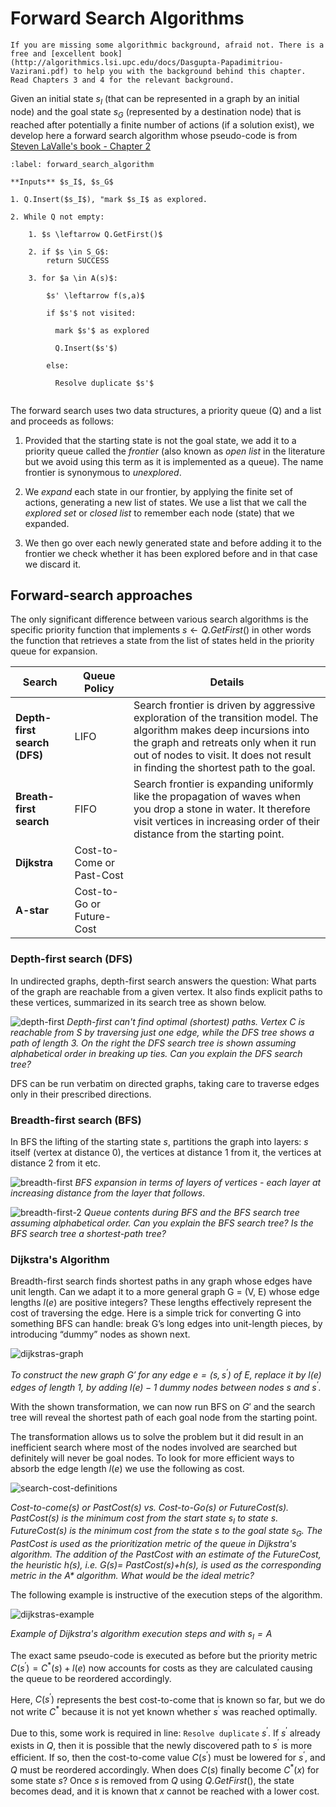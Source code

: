 # Forward Search Algorithms

```{note}
If you are missing some algorithmic background, afraid not. There is a free and [excellent book](http://algorithmics.lsi.upc.edu/docs/Dasgupta-Papadimitriou-Vazirani.pdf) to help you with the background behind this chapter. Read Chapters 3 and 4 for the relevant background. 
```

Given an initial state $s_I$ (that can be represented in a graph by an initial node) and the goal state $s_G$ (represented by a destination node) that is reached after potentially a finite number of actions (if a solution exist), we develop here a forward search algorithm whose pseudo-code is from [Steven LaValle's book - Chapter 2](http://planning.cs.uiuc.edu/)

```{prf:algorithm} Forward Search
:label: forward_search_algorithm    

**Inputs** $s_I$, $s_G$
    
1. Q.Insert($s_I$), "mark $s_I$ as explored.

2. While Q not empty:
    
    1. $s \leftarrow Q.GetFirst()$
        
    2. if $s \in S_G$:
        return SUCCESS
    
    3. for $a \in A(s)$:

        $s' \leftarrow f(s,a)$

        if $s'$ not visited:

          mark $s'$ as explored 
                    
          Q.Insert($s'$)
        
        else: 
                    
          Resolve duplicate $s'$
        
```

The forward search uses two data structures, a priority queue (Q) and a list and proceeds as follows:

1. Provided that the starting state is not the goal state, we add it to a priority queue called the  _frontier_ (also known as _open list_ in the literature but we avoid using this term as it is implemented as a queue). The name frontier is synonymous to _unexplored_. 

2. We _expand_ each state in our frontier, by applying the finite set of actions, generating a new list of states. We use a list that we call the _explored set_ or _closed list_ to remember each node (state) that we expanded.  

3. We then go over each newly generated state and before adding it to the frontier we check whether it has been explored before and in that case we discard it. 

## Forward-search approaches


The only significant difference between various search algorithms is the specific priority function that implements $s \leftarrow Q.GetFirst()$ in other words the function that retrieves a state from the list of states held in the priority queue for expansion. 

| Search                       | Queue Policy              | Details                                                                                                                                                                                                                                           |
| ---------------------------- | ------------------------- | ------------------------------------------------------------------------------------------------------------------------------------------------------------------------------------------------------------------------------------------------- |
| **Depth-first search (DFS)** | LIFO                      | Search frontier is driven by aggressive exploration of the transition model. The algorithm makes deep incursions into the graph and retreats only when it run out of nodes to visit. It does not result in finding the shortest path to the goal. |
| **Breath-first search**      | FIFO                      | Search frontier is expanding uniformly like the propagation of waves when you drop a stone in water. It therefore visit vertices in increasing order of their distance from the starting point.                                                   |
| **Dijkstra**                 | Cost-to-Come or Past-Cost |                                                                                                                                                                                                                                                   |
| **A-star**                   | Cost-to-Go or Future-Cost |                                                                                                                                                                                                                                                   |


### Depth-first search (DFS)

In undirected graphs, depth-first search answers the question: What parts of the graph are reachable from a given vertex. 
It also finds explicit paths to these vertices, summarized in its search tree as shown below.

![depth-first](images/depth-first.png)
*Depth-first can't find optimal (shortest) paths. Vertex C is reachable from S by traversing just one edge, while the DFS tree
shows a path of length 3. On the right the DFS search tree is shown assuming alphabetical order in breaking up ties. Can you explain the DFS search tree?*

DFS can be run verbatim on directed graphs, taking care to traverse edges only in their prescribed directions.

### Breadth-first search (BFS)

In BFS the lifting of the starting state $s$, partitions the graph into layers: $s$ itself (vertex at distance 0), the vertices at distance 1 from it, the vertices at distance 2 from it etc. 

![breadth-first](images/breadth-first.png)
*BFS expansion in terms of layers of vertices - each layer at increasing distance from the layer that follows*. 

![breadth-first-2](images/breadth-first-2.png)
*Queue contents during BFS and the BFS search tree assuming alphabetical order. Can you explain the BFS search tree? Is the BFS search tree a shortest-path tree?* 
 

### Dijkstra's Algorithm

Breadth-first search finds shortest paths in any graph whose edges have unit length. Can we adapt it to a more general graph G = (V, E) whose edge lengths $l(e)$ are positive integers? These lengths effectively represent the cost of traversing the edge. Here is a simple trick for converting G into something BFS can handle: break G’s long edges into unit-length pieces, by introducing “dummy” nodes as shown next.

![dijkstras-graph](images/dijkstras-graph.png)

*To construct the new graph $G'$ for any edge $e = (s, s^\prime)$ of $E$, replace it by $l(e)$ edges of length 1, by adding $l(e) − 1$
dummy nodes between nodes $s$ and $s^\prime$*. 

With the shown transformation, we can now run BFS on $G'$ and the search tree will reveal the shortest path of each goal node from the starting point. 

The transformation allows us to solve the problem but it did result in an inefficient search where most of the nodes involved are searched but definitely will never be goal nodes. To look for more efficient ways to absorb the edge length $l(e)$ we use the following as cost.  

![search-cost-definitions](images/search-cost-defintions.png)

*Cost-to-come($s$) or PastCost($s$) vs. Cost-to-Go($s$) or FutureCost($s$). PastCost($s$) is the minimum cost from the start state $s_I$ to state $s$. FutureCost($s$) is the minimum cost from the state $s$ to the goal state $s_G$. The PastCost is used as the prioritization metric of the queue in Dijkstra's algorithm. The addition of the PastCost with an estimate of the FutureCost, the heuristic $h(s)$, i.e. $G(s) =$ PastCost($s$)+$h(s)$, is used as the corresponding metric in the A\* algorithm. What would be the ideal metric?*

The following example is instructive of the execution steps of the algorithm. 

![dijkstras-example](images/dijkstras-example.png)

*Example of Dijkstra's algorithm execution steps and with $s_I=A$*

The exact same pseudo-code is executed as before but the priority metric $C(s^\prime)=C^*(s) + l(e)$ now accounts for costs as they are calculated causing the queue to be reordered accordingly.  

Here, $C(s^\prime)$ represents the best cost-to-come that is known so far, but we do not write $C^*$ because it is not yet known whether $s^\prime$ was reached optimally. 

Due to this, some work is required in line: $\texttt{Resolve duplicate}$ $s^\prime$. If $s^\prime$ already exists in $Q$, then it is possible that the newly discovered path to $s^\prime$ is more efficient. If so, then the cost-to-come value $C(s^\prime)$ must be lowered for $s^\prime$, and $Q$ must be reordered accordingly. When does $C(s)$ finally become $C^*(x)$ for some state $s$? Once $s$ is removed from $Q$ using $Q.GetFirst()$, the state becomes dead, and it is known that $x$ cannot be reached with a lower cost. 
